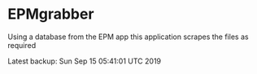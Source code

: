 # EPMgrabber
Using a database from the EPM app this application scrapes the files as required


Latest backup: Sun Sep 15 05:41:01 UTC 2019
